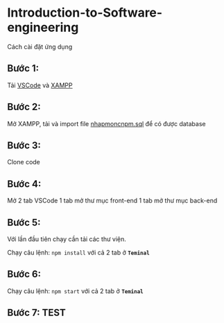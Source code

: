 # Introduction-to-Software-engineering
Cách cài đặt ứng dụng

## Bước 1:

Tải [VSCode](https://code.visualstudio.com/Download) và [XAMPP](https://www.apachefriends.org/download.html)

## Bước 2: 
Mở XAMPP, tải và import file [nhapmoncnpm.sql](https://github.com/qangviet/Introduction-to-Software-engineering/blob/master/nhapmoncnpm.sql) để có được database

## Bước 3: 
Clone code 

## Bước 4:
Mở 2 tab VSCode 1 tab mở thư mục front-end 1 tab mở thư mục back-end

## Bước 5:
Với lần đầu tiên chạy cần tải các thư viện.
 
Chạy câu lệnh: ```npm install``` với cả 2 tab ở **`Teminal`**

## Bước 6: 
Chạy câu lệnh: ``npm start`` với cả 2 tab ở **`Teminal`**

## Bước 7: TEST
